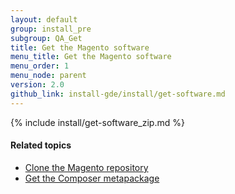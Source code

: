 ```yaml
---
layout: default
group: install_pre
subgroup: QA_Get
title: Get the Magento software
menu_title: Get the Magento software
menu_order: 1
menu_node: parent
version: 2.0
github_link: install-gde/install/get-software.md
---
```


{% include install/get-software_zip.md %}

#### Related topics

*	<a href="{{ site.gdeurl }}install-gde/prereq/dev_install.html">Clone the Magento repository</a>
*	<a href="{{ site.gdeurl }}install-gde/prereq/integrator_install.html">Get the Composer metapackage</a>
